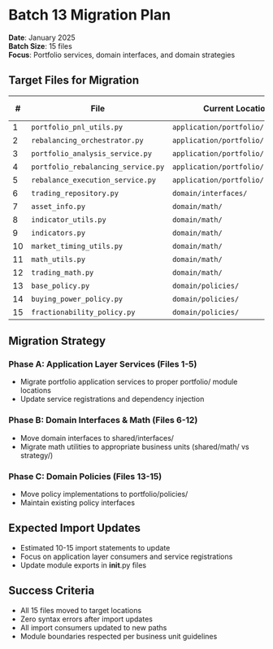 # Batch 13 Migration Plan

**Date**: January 2025  
**Batch Size**: 15 files  
**Focus**: Portfolio services, domain interfaces, and domain strategies

## Target Files for Migration

| # | File | Current Location | Target Location | Business Unit | Priority |
|---|------|------------------|-----------------|---------------|----------|
| 1 | `portfolio_pnl_utils.py` | `application/portfolio/` | `portfolio/utils/portfolio_pnl_utils.py` | portfolio | MEDIUM |
| 2 | `rebalancing_orchestrator.py` | `application/portfolio/` | `portfolio/rebalancing/orchestrator.py` | portfolio | MEDIUM |
| 3 | `portfolio_analysis_service.py` | `application/portfolio/services/` | `portfolio/services/analysis_service.py` | portfolio | MEDIUM |
| 4 | `portfolio_rebalancing_service.py` | `application/portfolio/services/` | `portfolio/services/rebalancing_service.py` | portfolio | MEDIUM |
| 5 | `rebalance_execution_service.py` | `application/portfolio/services/` | `portfolio/services/execution_service.py` | portfolio | MEDIUM |
| 6 | `trading_repository.py` | `domain/interfaces/` | `shared/interfaces/trading_repository.py` | shared | MEDIUM |
| 7 | `asset_info.py` | `domain/math/` | `shared/math/asset_info.py` | shared | LOW |
| 8 | `indicator_utils.py` | `domain/math/` | `strategy/indicators/utils.py` | strategy | LOW |
| 9 | `indicators.py` | `domain/math/` | `strategy/indicators/math_indicators.py` | strategy | LOW |
| 10 | `market_timing_utils.py` | `domain/math/` | `strategy/timing/market_timing_utils.py` | strategy | LOW |
| 11 | `math_utils.py` | `domain/math/` | `shared/math/math_utils.py` | shared | LOW |
| 12 | `trading_math.py` | `domain/math/` | `shared/math/trading_math.py` | shared | LOW |
| 13 | `base_policy.py` | `domain/policies/` | `portfolio/policies/base_policy.py` | portfolio | MEDIUM |
| 14 | `buying_power_policy.py` | `domain/policies/` | `portfolio/policies/buying_power_policy.py` | portfolio | MEDIUM |
| 15 | `fractionability_policy.py` | `domain/policies/` | `portfolio/policies/fractionability_policy.py` | portfolio | MEDIUM |

## Migration Strategy

### Phase A: Application Layer Services (Files 1-5)
- Migrate portfolio application services to proper portfolio/ module locations
- Update service registrations and dependency injection

### Phase B: Domain Interfaces & Math (Files 6-12)  
- Move domain interfaces to shared/interfaces/
- Migrate math utilities to appropriate business units (shared/math/ vs strategy/)

### Phase C: Domain Policies (Files 13-15)
- Move policy implementations to portfolio/policies/
- Maintain existing policy interfaces

## Expected Import Updates
- Estimated 10-15 import statements to update
- Focus on application layer consumers and service registrations
- Update module exports in __init__.py files

## Success Criteria
- All 15 files moved to target locations
- Zero syntax errors after import updates
- All import consumers updated to new paths
- Module boundaries respected per business unit guidelines